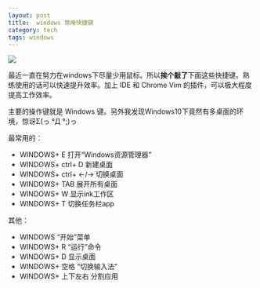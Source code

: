 ```yaml
---
layout: post
title:  windows 常用快捷键
category: tech
tags: windows
---
```

![](https://cdn.kelu.org/blog/tags/windows.jpg)


最近一直在努力在windows下尽量少用鼠标。所以**挨个敲了**下面这些快捷键。熟练使用的话可以快速提升效率。加上 IDE 和 Chrome Vim 的插件，可以极大程度提高工作效率。

主要的操作键就是 Windows 键。另外我发现Windows10下竟然有多桌面的环境，惊讶Σ(っ °Д °;)っ

最常用的：

* WINDOWS+ E 打开“Windows资源管理器” 
* WINDOWS+ ctrl+ D 新建桌面
* WINDOWS+ ctrl+ ←/→ 切换桌面
* WINDOWS+ TAB 展开所有桌面
* WINDOWS+ W 显示ink工作区
* WINDOWS+ T 切换任务栏app

其他：

* WINDOWS “开始”菜单 
* WINDOWS+ R “运行”命令    
* WINDOWS+ D 显示桌面  
* WINDOWS+ 空格 “切换输入法” 
* WINDOWS+ 上下左右 分割应用  

